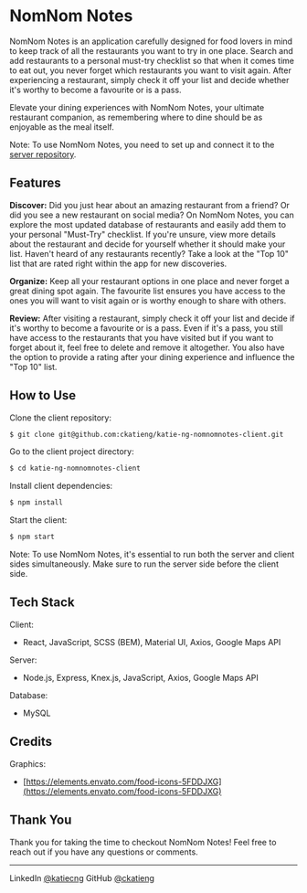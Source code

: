 # NomNom Notes

NomNom Notes is an application carefully designed for food lovers in mind to keep track of all the restaurants you want to try in one place. Search and add restaurants to a personal must-try checklist so that when it comes time to eat out, you never forget which restaurants you want to visit again. After experiencing a restaurant, simply check it off your list and decide whether it's worthy to become a favourite or is a pass.

Elevate your dining experiences with NomNom Notes, your ultimate restaurant companion, as remembering where to dine should be as enjoyable as the meal itself.

Note: To use NomNom Notes, you need to set up and connect it to the [server repository](https://github.com/ckatieng/katie-ng-nomnomnotes-server.git).

## Features

**Discover:** 
Did you just hear about an amazing restaurant from a friend? Or did you see a new restaurant on social media? On NomNom Notes, you can explore the most updated database of restaurants and easily add them to your personal "Must-Try" checklist. If you're unsure, view more details about the restaurant and decide for yourself whether it should make your list. Haven't heard of any restaurants recently? Take a look at the "Top 10" list that are rated right within the app for new discoveries. 

**Organize:** 
Keep all your restaurant options in one place and never forget a great dining spot again. The favourite list ensures you have access to the ones you will want to visit again or is worthy enough to share with others.

**Review:** 
After visiting a restaurant, simply check it off your list and decide if it's worthy to become a favourite or is a pass. Even if it's a pass, you still have access to the restaurants that you have visited but if you want to forget about it, feel free to delete and remove it altogether. You also have the option to provide a rating after your dining experience and influence the "Top 10" list.

## How to Use

Clone the client repository:

```bash
$ git clone git@github.com:ckatieng/katie-ng-nomnomnotes-client.git
```

Go to the client project directory:

```bash
$ cd katie-ng-nomnomnotes-client
```

Install client dependencies:

```bash
$ npm install
```

Start the client:

```bash
$ npm start
```

Note: To use NomNom Notes, it's essential to run both the server and client sides simultaneously. Make sure to run the server side before the client side.

## Tech Stack

Client:
- React, JavaScript, SCSS (BEM), Material UI, Axios, Google Maps API

Server: 
- Node.js, Express, Knex.js, JavaScript, Axios, Google Maps API

Database: 
- MySQL

## Credits

Graphics: 
- [https://elements.envato.com/food-icons-5FDDJXG](https://elements.envato.com/food-icons-5FDDJXG)

## Thank You

Thank you for taking the time to checkout NomNom Notes! Feel free to reach out if you have any questions or comments.

---
LinkedIn [@katiecng](https://www.linkedin.com/in/katiecng/)
GitHub [@ckatieng](https://github.com/ckatieng)